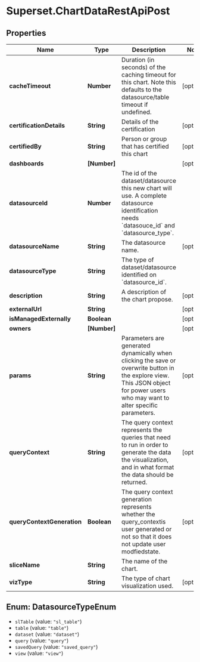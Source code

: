 # Superset.ChartDataRestApiPost

## Properties
Name | Type | Description | Notes
------------ | ------------- | ------------- | -------------
**cacheTimeout** | **Number** | Duration (in seconds) of the caching timeout for this chart. Note this defaults to the datasource/table timeout if undefined. | [optional] 
**certificationDetails** | **String** | Details of the certification | [optional] 
**certifiedBy** | **String** | Person or group that has certified this chart | [optional] 
**dashboards** | **[Number]** |  | [optional] 
**datasourceId** | **Number** | The id of the dataset/datasource this new chart will use. A complete datasource identification needs &#x60;datasouce_id&#x60; and &#x60;datasource_type&#x60;. | 
**datasourceName** | **String** | The datasource name. | [optional] 
**datasourceType** | **String** | The type of dataset/datasource identified on &#x60;datasource_id&#x60;. | 
**description** | **String** | A description of the chart propose. | [optional] 
**externalUrl** | **String** |  | [optional] 
**isManagedExternally** | **Boolean** |  | [optional] 
**owners** | **[Number]** |  | [optional] 
**params** | **String** | Parameters are generated dynamically when clicking the save or overwrite button in the explore view. This JSON object for power users who may want to alter specific parameters. | [optional] 
**queryContext** | **String** | The query context represents the queries that need to run in order to generate the data the visualization, and in what format the data should be returned. | [optional] 
**queryContextGeneration** | **Boolean** | The query context generation represents whether the query_contextis user generated or not so that it does not update user modfiedstate. | [optional] 
**sliceName** | **String** | The name of the chart. | 
**vizType** | **String** | The type of chart visualization used. | [optional] 

<a name="DatasourceTypeEnum"></a>
## Enum: DatasourceTypeEnum

* `slTable` (value: `"sl_table"`)
* `table` (value: `"table"`)
* `dataset` (value: `"dataset"`)
* `query` (value: `"query"`)
* `savedQuery` (value: `"saved_query"`)
* `view` (value: `"view"`)

